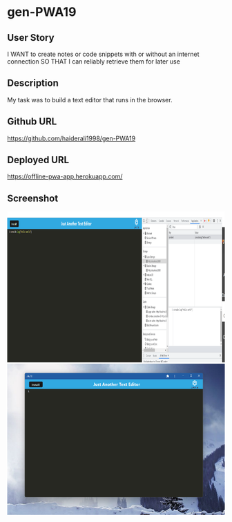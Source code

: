 # gen-PWA19

## User Story

I WANT to create notes or code snippets with or without an internet connection
SO THAT I can reliably retrieve them for later use

## Description

My task was to build a text editor that runs in the browser.

## Github URL

https://github.com/haiderali1998/gen-PWA19

## Deployed URL

https://offline-pwa-app.herokuapp.com/

## Screenshot

<section>
    <img alt="screenshot" src="./assets/screenshot.png" width=550px height=350px>
</section>

<section>
    <img alt="screenshot" src="./assets/screenshot2.png" width=550px height=350px>
</section>

